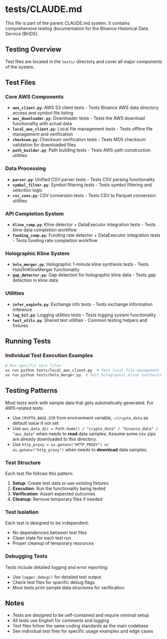 # tests/CLAUDE.md

This file is part of the parent CLAUDE.md system. It contains comprehensive testing documentation for the Binance Historical Data Service (BHDS).

## Testing Overview

Test files are located in the `tests/` directory and cover all major components of the system.

## Test Files

### Core AWS Components
- **`aws_client.py`**: AWS S3 client tests - Tests Binance AWS data directory access and symbol file listing
- **`aws_downloader.py`**: Downloader tests - Tests the AWS download functionality with actual data
- **`local_aws_client.py`**: Local file management tests - Tests offline file management and verification
- **`checksum.py`**: Checksum verification tests - Tests MD5 checksum validation for downloaded files
- **`path_builder.py`**: Path building tests - Tests AWS path construction utilities

### Data Processing
- **`parser.py`**: Unified CSV parser tests - Tests CSV parsing functionality
- **`symbol_filter.py`**: Symbol filtering tests - Tests symbol filtering and selection logic
- **`csv_conv.py`**: CSV conversion tests - Tests CSV to Parquet conversion utilities

### API Completion System
- **`kline_comp.py`**: Kline detector + DataExecutor integration tests - Tests kline data completion workflow
- **`funding_comp.py`**: Funding rate detector + DataExecutor integration tests - Tests funding rate completion workflow

### Holographic Kline System
- **`holo_merger.py`**: Holographic 1-minute kline synthesis tests - Tests Holo1mKlineMerger functionality
- **`gap_detector.py`**: Gap detection for holographic kline data - Tests gap detection in kline data

### Utilities
- **`infer_exginfo.py`**: Exchange info tests - Tests exchange information inference
- **`log_kit.py`**: Logging utilities tests - Tests logging system functionality
- **`test_utils.py`**: Shared test utilities - Common testing helpers and fixtures

## Running Tests

### Individual Test Execution Examples
```bash
# Run specific test files
uv run python tests/local_aws_client.py  # Test local file management
uv run python tests/holo_merger.py  # Test holographic kline synthesis
```

## Testing Patterns

Most tests work with sample data that gets automatically generated. For AWS-related tests:
- Use `CRYPTO_BASE_DIR` from environment variable, `~/crypto_data` as default value if not set
- Use `aws_data_dir = Path.home() / "crypto_data" / "binance_data" / "aws_data"` when needs to **read** data samples.
    Assume some csv zips are already downloaded to this directory.
- Use `http_proxy = os.getenv("HTTP_PROXY") or os.getenv("http_proxy")` when needs to **download** data samples.

### Test Structure
Each test file follows this pattern:
1. **Setup**: Create test data or use existing fixtures
2. **Execution**: Run the functionality being tested
3. **Verification**: Assert expected outcomes
4. **Cleanup**: Remove temporary files if needed

### Test Isolation
Each test is designed to be independent:
- No dependencies between test files
- Clean state for each test run
- Proper cleanup of temporary resources

### Debugging Tests
Tests include detailed logging and error reporting:
- Use `logger.debug()` for detailed test output
- Check test files for specific debug flags
- Most tests print sample data structures for verification

## Notes

- Tests are designed to be self-contained and require minimal setup
- All tests use English for comments and logging
- Test files follow the same coding standards as the main codebase
- See individual test files for specific usage examples and edge cases